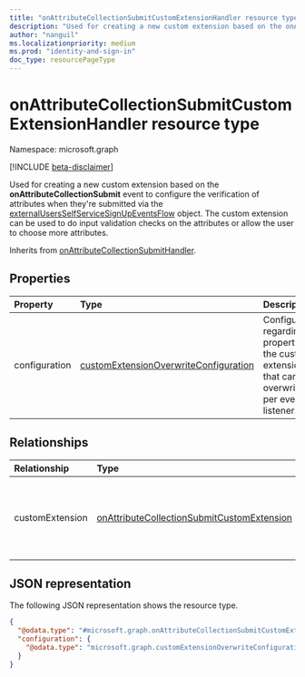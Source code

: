 ```yaml
---
title: "onAttributeCollectionSubmitCustomExtensionHandler resource type"
description: "Used for creating a new custom extension based on the onAttributeCollectionSubmit event to configure the collection of attributes upon user sign-up."
author: "nanguil"
ms.localizationpriority: medium
ms.prod: "identity-and-sign-in"
doc_type: resourcePageType
---
```


# onAttributeCollectionSubmitCustomExtensionHandler resource type

Namespace: microsoft.graph

[!INCLUDE [beta-disclaimer](../../includes/beta-disclaimer.md)]

Used for creating a new custom extension based on the **onAttributeCollectionSubmit** event to configure the verification of attributes when they're submitted via the [externalUsersSelfServiceSignUpEventsFlow](../resources/externalUsersSelfServiceSignUpEventsFlow.md) object. The custom extension can be used to do input validation checks on the attributes or allow the user to choose more attributes.

Inherits from [onAttributeCollectionSubmitHandler](../resources/onattributecollectionsubmithandler.md).

## Properties
|Property|Type|Description|
|:---|:---|:---|
|configuration|[customExtensionOverwriteConfiguration](../resources/customextensionoverwriteconfiguration.md)|Configuration regarding properties of the custom extension that can be overwritten per event listener.|

## Relationships
|Relationship|Type|Description|
|:---|:---|:---|
|customExtension|[onAttributeCollectionSubmitCustomExtension](../resources/onattributecollectionsubmitcustomextension.md)|Used for creating a new custom extension based on the **onAttributeCollectionSubmit** event to configure the collection of attributes upon user sign-up.|

## JSON representation
The following JSON representation shows the resource type.
<!-- {
  "blockType": "resource",
  "@odata.type": "microsoft.graph.onAttributeCollectionSubmitCustomExtensionHandler"
}
-->
``` json
{
  "@odata.type": "#microsoft.graph.onAttributeCollectionSubmitCustomExtensionHandler",
  "configuration": {
    "@odata.type": "microsoft.graph.customExtensionOverwriteConfiguration"
  }
}
```

